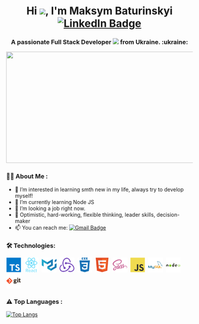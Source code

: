 <div id="header" align="center">  
  <h1>
    Hi <img src="https://media.giphy.com/media/hvRJCLFzcasrR4ia7z/giphy.gif" width="30px"/>, I'm Maksym Baturinskyi
    <div id="badges">
    <a href="https://www.linkedin.com/in/maksym-baturinskyi/">
      <img src="https://img.shields.io/badge/LinkedIn-blue?style=for-the-badge&logo=linkedin&logoColor=white" alt="LinkedIn Badge"/>
    </a>
</div>
  </h1>
  <h3>
    A passionate Full Stack Developer <img src="https://media.giphy.com/media/WUlplcMpOCEmTGBtBW/giphy.gif" width="30"> from Ukraine. :ukraine:
  </h3>
</div>


<div align="center">
  <img src="https://media.giphy.com/media/dWesBcTLavkZuG35MI/giphy.gif" width="600" height="300"/>
</div>

### :man_technologist: About Me :
- 👀 I’m interested in learning smth new in my life, always try to develop myself!
- 🌱 I’m currently learning Node JS
- 💞️ I’m looking a job right now.
-  :ninja: Optimistic, hard-working, flexible thinking, leader skills, decision-maker
- 📫 You can reach me: [![Gmail Badge](https://img.shields.io/badge/-gmail-red?style=flat&logo=Gmail&logoColor=white)](baturinskyi@gmail.com)

### :hammer_and_wrench: Technologies:
<div>
  <img src="https://github.com/devicons/devicon/blob/master/icons/typescript/typescript-plain.svg" title="TypeScript" alt="TypeScript" width="40" height="40"/>&nbsp;
  <img src="https://github.com/devicons/devicon/blob/master/icons/react/react-original-wordmark.svg" title="React" alt="React" width="40" height="40"/>&nbsp;
  <img src="https://github.com/devicons/devicon/blob/master/icons/materialui/materialui-original.svg" title="Material UI" alt="Material UI" width="40" height="40"/>&nbsp;
  <img src="https://github.com/devicons/devicon/blob/master/icons/redux/redux-original.svg" title="Redux" alt="Redux " width="40" height="40"/>&nbsp;
  <img src="https://github.com/devicons/devicon/blob/master/icons/css3/css3-plain-wordmark.svg"  title="CSS3" alt="CSS" width="40" height="40"/>&nbsp;
  <img src="https://github.com/devicons/devicon/blob/master/icons/html5/html5-original.svg" title="HTML5" alt="HTML" width="40" height="40"/>&nbsp;
  <img src="https://github.com/devicons/devicon/blob/master/icons/sass/sass-original.svg" title="HTML5" alt="HTML" width="40" height="40"/>&nbsp;
  <img src="https://github.com/devicons/devicon/blob/master/icons/javascript/javascript-original.svg" title="JavaScript" alt="JavaScript" width="40" height="40"/>&nbsp;
  <img src="https://github.com/devicons/devicon/blob/master/icons/mysql/mysql-original-wordmark.svg" title="MySQL"  alt="MySQL" width="40" height="40"/>&nbsp;
  <img src="https://github.com/devicons/devicon/blob/master/icons/nodejs/nodejs-original-wordmark.svg" title="NodeJS" alt="NodeJS" width="40" height="40"/>&nbsp;
  <img src="https://github.com/devicons/devicon/blob/master/icons/git/git-original-wordmark.svg" title="Git" **alt="Git" width="40" height="40"/>
</div>

### :warning: Top Languages :
[![Top Langs](https://github-readme-stats.vercel.app/api/top-langs/?username=GabrielMaksimovich&layout=compact&theme=vision-friendly-dark)](https://github.com/anuraghazra/github-readme-stats)

<div>
    <img src="https://komarev.com/ghpvc/?username=GabrielMaksimovich&style=flat-square&color=blue" alt=""/>
</div>
